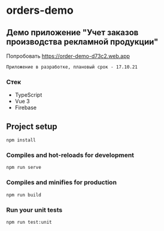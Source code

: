 # orders-demo

## Демо приложение "Учет заказов производства рекламной продукции"

Попробовать https://order-demo-d73c2.web.app

```
Приложение в разработке, плановый срок - 17.10.21
```


### Стек
- TypeScript
- Vue 3
- Firebase


## Project setup
```
npm install
```

### Compiles and hot-reloads for development
```
npm run serve
```

### Compiles and minifies for production
```
npm run build
```

### Run your unit tests
```
npm run test:unit
```
